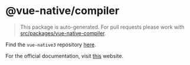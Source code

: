 # @vue-native/compiler

> This package is auto-generated. For pull requests please work with [src/packages/vue-native-compiler](https://github.com/chainius/vue-native3/tree/main/src/packages/vue-native-compiler).

Find the `vue-native3` repository [here](https://github.com/chainius/vue-native3).

For the official documentation, visit [this](https://vue-native.io/docs/installation.html) website.